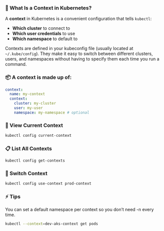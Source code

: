 ### 🎯 What Is a Context in Kubernetes?

A **context** in Kubernetes is a convenient configuration that tells `kubectl`:

- **Which cluster** to connect to
- **Which user credentials** to use
- **Which namespace** to default to

Contexts are defined in your kubeconfig file (usually located at `~/.kube/config`). They make it easy to switch between different clusters, users, and namespaces without having to specify them each time you run a command.

### 📦 A context is made up of:

```yaml
context:
  name: my-context
  context:
    cluster: my-cluster
    user: my-user
    namespace: my-namespace # optional
```

### 🧪 View Current Context

```bash
kubectl config current-context
```

### 📋 List All Contexts

```bash
kubectl config get-contexts

```

### 🔄 Switch Context

```bash
kubectl config use-context prod-context

```

### ⚡ Tips

You can set a default namespace per context so you don’t need -n every time.

```bash
kubectl --context=dev-aks-context get pods
```
